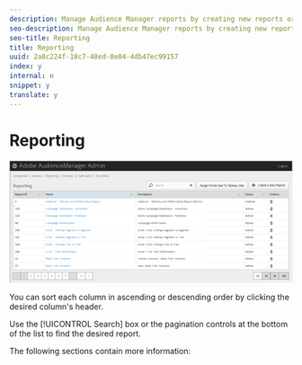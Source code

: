 ```yaml
---
description: Manage Audience Manager reports by creating new reports or by editing or deleting existing reports. You can also assign a portal user as a Tableau user.
seo-description: Manage Audience Manager reports by creating new reports or by editing or deleting existing reports. You can also assign a portal user as a Tableau user.
seo-title: Reporting
title: Reporting
uuid: 2a8c224f-18c7-48ed-8e04-4db47ec99157
index: y
internal: n
snippet: y
translate: y
---
```


# Reporting

![](assets/reporting.png) 

You can sort each column in ascending or descending order by clicking the desired column's header. 

Use the [!UICONTROL  Search] box or the pagination controls at the bottom of the list to find the desired report. 

The following sections contain more information: 
